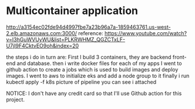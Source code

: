 # Multicontainer application

http://a3154ec02fde94d4997fbe7a23b96a7a-1859463761.us-west-2.elb.amazonaws.com:3000/
reference: https://www.youtube.com/watch?v=I3hGuWVUyWU&list=PLKRWHMZ_QGZCTxLF-U7jI9F4CktvEO9oh&index=20

the steps i do in turn are:
First I build 3 containers, they are backend front-end and database.
then i write docker files for each of my apps
I went to github action to create a jobs which is used to build images and deploy images.
I went to aws to initialize eks and add a node group to it
finally i run kubectl apply -f k8s
picture of pipeline you can see i attached

NOTICE: I don't have any credit card so that I'll use Github action for this project.
